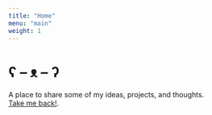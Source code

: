 ```yaml
---
title: "Home"
menu: "main"
weight: 1
---
```


# ʕ – ᴥ – ʔ

A place to share some of my ideas, projects, and thoughts.  
[Take me back!](https://skitter-beautiful-soil.glitch.me).

